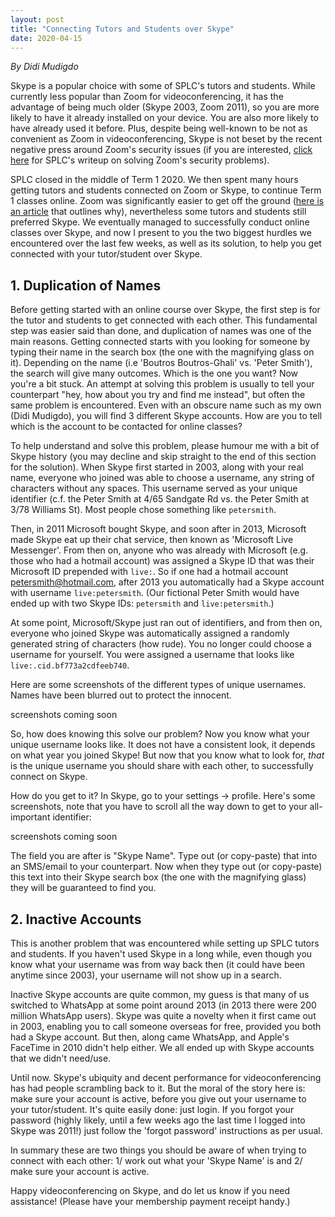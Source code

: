 ```yaml
---
layout: post
title: "Connecting Tutors and Students over Skype"
date: 2020-04-15
---
```

*By Didi Mudigdo*

Skype is a popular choice with some of SPLC's tutors and students. While currently less popular than Zoom for videoconferencing, it has the advantage of being much older (Skype 2003, Zoom 2011), so you are more likely to have it already installed on your device. You are also more likely to have already used it before. Plus, despite being well-known to be not as convenient as Zoom in videoconferencing, Skype is not beset by the recent negative press around Zoom's security issues (if you are interested, [click here](/blog/2020/04/07/tutor-zoom-security-settings) for SPLC's writeup on solving Zoom's security problems).  

SPLC closed in the middle of Term 1 2020. We then spent many hours getting tutors and students connected on Zoom or Skype, to continue Term 1 classes online. Zoom was significantly easier to get off the ground ([here is an article](https://www.gadgetreview.com/zoom-vs-skype) that outlines why), nevertheless some tutors and students still preferred Skype. We eventually managed to successfully conduct online classes over Skype, and now I present to you the two biggest hurdles we encountered over the last few weeks, as well as its solution, to help you get connected with your tutor/student over Skype.

## 1. Duplication of Names

Before getting started with an online course over Skype, the first step is for the tutor and students to get connected with each other. This fundamental step was easier said than done, and duplication of names was one of the main reasons. Getting connected starts with you looking for someone by typing their name in the search box (the one with the magnifying glass on it). Depending on the name (i.e 'Boutros Boutros-Ghali' vs. 'Peter Smith'), the search will give many outcomes. Which is the one you want? Now you're a bit stuck. An attempt at solving this problem is usually to tell your counterpart "hey, how about you try and find me instead", but often the same problem is encountered. Even with an obscure name such as my own (Didi Mudigdo), you will find 3 different Skype accounts. How are you to tell which is the account to be contacted for online classes?

To help understand and solve this problem, please humour me with a bit of Skype history (you may decline and skip straight to the end of this section for the solution). When Skype first started in 2003, along with your real name, everyone who joined was able to choose a username, any string of characters without any spaces. This username served as your unique identifier (c.f. the Peter Smith at 4/65 Sandgate Rd vs. the Peter Smith at 3/78 Williams St). Most people chose something like `petersmith`.

Then, in 2011 Microsoft bought Skype, and soon after in 2013, Microsoft made Skype eat up their chat service, then known as 'Microsoft Live Messenger'. From then on, anyone who was already with Microsoft (e.g. those who had a hotmail account) was assigned a Skype ID that was their Microsoft ID prepended with `live:`. So if one had a hotmail account petersmith@hotmail.com, after 2013 you automatically had a Skype account with username `live:petersmith`. (Our fictional Peter Smith would have ended up with two Skype IDs: `petersmith` and `live:petersmith`.)

At some point, Microsoft/Skype just ran out of identifiers, and from then on, everyone who joined Skype was automatically assigned a randomly generated string of characters (how rude). You no longer could choose a username for yourself. You were assigned a username that looks like `live:.cid.bf773a2cdfeeb740`.

Here are some screenshots of the different types of unique usernames. Names have been blurred out to protect the innocent.

screenshots coming soon

So, how does knowing this solve our problem? Now you know what your unique username looks like. It does not have a consistent look, it depends on what year you joined Skype! But now that you know what to look for, *that* is the unique username you should share with each other, to successfully connect on Skype.

How do you get to it? In Skype, go to your settings -> profile. Here's some screenshots, note that you have to scroll all the way down to get to your all-important identifier:

screenshots coming soon

The field you are after is "Skype Name". Type out (or copy-paste) that into an SMS/email to your counterpart. Now when they type out (or copy-paste) this text into their Skype search box (the one with the magnifying glass) they will be guaranteed to find you.

## 2. Inactive Accounts

This is another problem that was encountered while setting up SPLC tutors and students. If you haven't used Skype in a long while, even though you know what your username was from way back then (it could have been anytime since 2003), your username will not show up in a search.

Inactive Skype accounts are quite common, my guess is that many of us switched to WhatsApp at some point around 2013 (in 2013 there were 200 million WhatsApp users). Skype was quite a novelty when it first came out in 2003, enabling you to call someone overseas for free, provided you both had a Skype account. But then, along came WhatsApp, and Apple's FaceTime in 2010 didn't help either. We all ended up with Skype accounts that we didn't need/use.

Until now. Skype's ubiquity and decent performance for videoconferencing has had people scrambling back to it. But the moral of the story here is: make sure your account is active, before you give out your username to your tutor/student. It's quite easily done: just login. If you forgot your password (highly likely, until a few weeks ago the last time I logged into Skype was 2011!) just follow the 'forgot password' instructions as per usual.

In summary these are two things you should be aware of when trying to connect with each other: 1/ work out what your 'Skype Name' is and 2/ make sure your account is active.

Happy videoconferencing on Skype, and do let us know if you need assistance! (Please have your membership payment receipt handy.)
